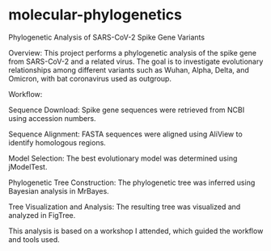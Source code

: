 # molecular-phylogenetics
Phylogenetic Analysis of SARS-CoV-2 Spike Gene Variants

Overview:
This project performs a phylogenetic analysis of the spike gene from SARS-CoV-2 and a related virus. The goal is to investigate evolutionary relationships among different variants such as Wuhan, Alpha, Delta, and Omicron, with bat coronavirus used as outgroup.

Workflow:

Sequence Download:
Spike gene sequences were retrieved from NCBI using accession numbers.

Sequence Alignment:
FASTA sequences were aligned using AliView to identify homologous regions.

Model Selection:
The best evolutionary model was determined using jModelTest.

Phylogenetic Tree Construction:
The phylogenetic tree was inferred using Bayesian analysis in MrBayes.

Tree Visualization and Analysis:
The resulting tree was visualized and analyzed in FigTree.



This analysis is based on a workshop I attended, which guided the workflow and tools used.
